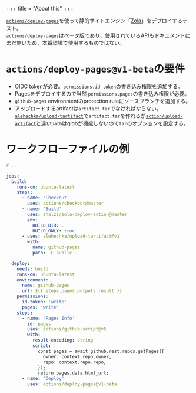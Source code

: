 +++
title = "About this"
+++

[`actions/deploy-pages`](https://github.com/actions/deploy-pages)を使って静的サイトエンジン「[Zola](https://www.getzola.org/)」をデプロイするテスト。  
`actions/deploy-pages`はベータ版であり、使用されているAPIもドキュメントにまだ無いため、本番環境で使用するものではない。

<!-- more -->

# `actions/deploy-pages@v1-beta`の要件
- OIDC tokenが必要。`permissions.id-token`の書き込み権限を追加する。
- Pagesをデプロイするので当然 `permissions.pages`の書き込み権限が必要。
- `github-pages` environmentのprotection ruleにソースブランチを追加する。
- アップロードするartifactは`artifact.tar`でなければならない。[`alehechka/upload-tartifact`](https://github.com/alehechka/upload-tartifact)で`artifact.tar`を作れるが[`action/upload-artifact`](https://github.com/action/upload-artifact)と違い`path`はglobが機能しないので`tar`のオプションを設定する。

# ワークフローファイルの例

```yaml
# ...

jobs:
  build:
    runs-on: ubuntu-latest
    steps:
      - name: 'Checkout'
        uses: actions/checkout@master
      - name: 'Build'
        uses: shalzz/zola-deploy-action@master
        env:
          BUILD_DIR: .
          BUILD_ONLY: true
      - uses: alehechka/upload-tartifact@v1
        with:
          name: github-pages
          path: -C public .

  deploy:
    needs: build
    runs-on: ubuntu-latest
    environment:
      name: github-pages
      url: ${{ steps.pages.outputs.result }}
    permissions:
      id-token: 'write'
      pages: 'write'
    steps:
      - name: 'Pages Info'
        id: pages
        uses: actions/github-script@v5
        with:
          result-encoding: string
          script: |
            const pages = await github.rest.repos.getPages({
              owner: context.repo.owner,
              repo: context.repo.repo,
            });
            return pages.data.html_url;
      - name: 'Deploy'
        uses: actions/deploy-pages@v1-beta
```
